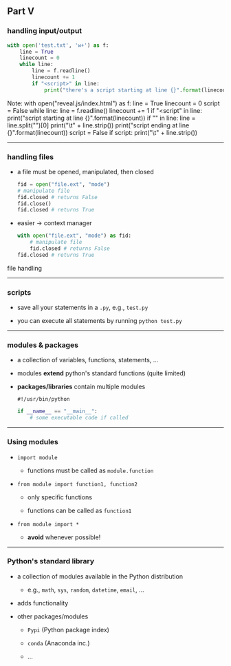 ## Part V
### handling input/output

```python
with open('test.txt', 'w+') as f:
    line = True
    linecount = 0
    while line:
        line = f.readline()
        linecount += 1
        if "<script>" in line:
            print("there's a script starting at line {}".format(linecount))
```

Note:
with open("reveal.js/index.html") as f:
     line = True
     linecount = 0
     script = False
     while line:
         line = f.readline()
         linecount += 1
         if "<script" in line:
             print("script starting at line {}".format(linecount))
             if "<script>" in line:
                 line = line.split("<script>")[1]
                 print("\t" + line.strip())
                 script = True
         if "</script>" in line:
             line = line.split("</script>")[0]
             print("\t" + line.strip())
             print("script ending at line {}".format(linecount))
             script = False
         if script:
             print("\t" + line.strip())

---

### handling files

* a file must be opened, manipulated, then closed

    ```python
    fid = open("file.ext", "mode")
    # manipulate file
    fid.closed # returns False
    fid.close()
    fid.closed # returns True
    ```

* easier &rightarrow; context manager

    ```python
    with open("file.ext", "mode") as fid:
        # manipulate file
        fid.closed # returns False
    fid.closed # returns True
    ```

<div class="exo">file handling  </div>

---

### scripts

* save all your statements in a `.py`, e.g., `test.py`

* you can execute all statements by running `python test.py`

---

### modules &amp; packages

* a collection of variables, functions, statements, &#8230;

* modules __extend__ python's standard functions (quite limited)

* __packages/libraries__ contain multiple modules

    ```shell
    #!/usr/bin/python
    ```

    ```python
    if __name__ == "__main__":
        # some executable code if called
    ```
---

### Using modules

* `import module`

    * functions must be called as `module.function`

* `from module import function1, function2`

    * only specific functions

    * functions can be called as `function1`

* `from module import *`

    * __avoid__ whenever possible!

---

### Python's standard library

* a collection of modules available in the Python distribution

    * e.g., `math`, `sys`, `random`, `datetime`, `email`, &#8230;

* adds functionality

* other packages/modules

    * `Pypi` (Python package index)

    * `conda` (Anaconda inc.)

    * &#8230;
